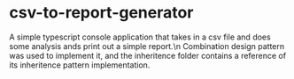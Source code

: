 # csv-to-report-generator

A simple typescript console application that takes in a csv file and does some analysis ands print out a simple report.\n
Combination design pattern was used to implement it, and the inheritence folder contains a reference of its inheritence pattern implementation. 
